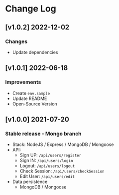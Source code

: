 # Change Log

## [v1.0.2] 2022-12-02
### Changes

- Update dependencies

## [v1.0.1] 2022-06-18
### Improvements

- Create `env.sample`
- Update README 
- Open-Source Version

## [v1.0.0] 2021-07-20
### Stable release - Mongo branch

- Stack: NodeJS / Express / MongoDB / Mongoose
- API:
   - Sign UP: `/api/users/register`
   - Sign IN: `/api/users/login`
   - Logout: `/api/users/logout`
   - Check Session: `/api/users/checkSession`
   - Edit User: `/api/users/edit`
- Data persistence
  - MongoDB / Mongoose
